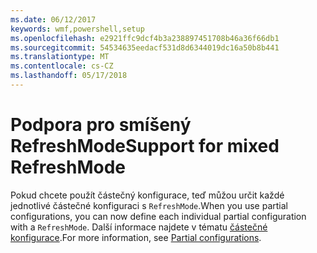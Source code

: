```yaml
---
ms.date: 06/12/2017
keywords: wmf,powershell,setup
ms.openlocfilehash: e2921ffc9dcf4b3a238897451708b46a36f66db1
ms.sourcegitcommit: 54534635eedacf531d8d6344019dc16a50b8b441
ms.translationtype: MT
ms.contentlocale: cs-CZ
ms.lasthandoff: 05/17/2018
---
```

# <a name="support-for-mixed-refreshmode"></a><span data-ttu-id="a7c6a-102">Podpora pro smíšený RefreshMode</span><span class="sxs-lookup"><span data-stu-id="a7c6a-102">Support for mixed RefreshMode</span></span>

<span data-ttu-id="a7c6a-103">Pokud chcete použít částečný konfigurace, teď můžou určit každé jednotlivé částečné konfiguraci s `RefreshMode`.</span><span class="sxs-lookup"><span data-stu-id="a7c6a-103">When you use partial configurations, you can now define each individual partial configuration with a `RefreshMode`.</span></span>
<span data-ttu-id="a7c6a-104">Další informace najdete v tématu [částečné konfigurace](https://msdn.microsoft.com/powershell/dsc/partialconfigs).</span><span class="sxs-lookup"><span data-stu-id="a7c6a-104">For more information, see [Partial configurations](https://msdn.microsoft.com/powershell/dsc/partialconfigs).</span></span>

